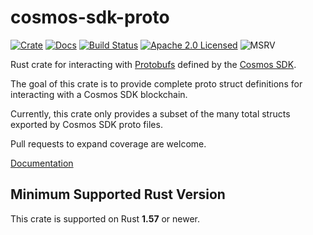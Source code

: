 # cosmos-sdk-proto

[![Crate][crate-image]][crate-link]
[![Docs][docs-image]][docs-link]
[![Build Status][build-image]][build-link]
[![Apache 2.0 Licensed][license-image]][license-link]
![MSRV][rustc-image]

Rust crate for interacting with [Protobufs] defined by the [Cosmos SDK].

The goal of this crate is to provide complete proto struct definitions for interacting
with a Cosmos SDK blockchain.

Currently, this crate only provides a subset of the many total structs exported by
Cosmos SDK proto files.

Pull requests to expand coverage are welcome.

[Documentation][docs-link]

## Minimum Supported Rust Version

This crate is supported on Rust **1.57** or newer.

[//]: # "badges"
[crate-image]: https://buildstats.info/crate/cosmos-sdk-proto
[crate-link]: https://crates.io/crates/cosmos-sdk-proto
[docs-image]: https://docs.rs/cosmos-sdk-proto/badge.svg
[docs-link]: https://docs.rs/cosmos-sdk-proto/
[build-image]: https://github.com/cosmos/cosmos-rust/workflows/cosmos-sdk-proto/badge.svg
[build-link]: https://github.com/cosmos/cosmos-rust/actions/workflows/cosmos-sdk-proto.yml
[license-image]: https://img.shields.io/badge/license-Apache2.0-blue.svg
[license-link]: https://github.com/cosmos/cosmos-rust/blob/master/LICENSE
[rustc-image]: https://img.shields.io/badge/rustc-1.57+-blue.svg

[//]: # "links"
[Protobufs]: (https://github.com/cosmos/cosmos-sdk/tree/master/proto/)
[Cosmos SDK]: https://github.com/cosmos/cosmos-sdk
